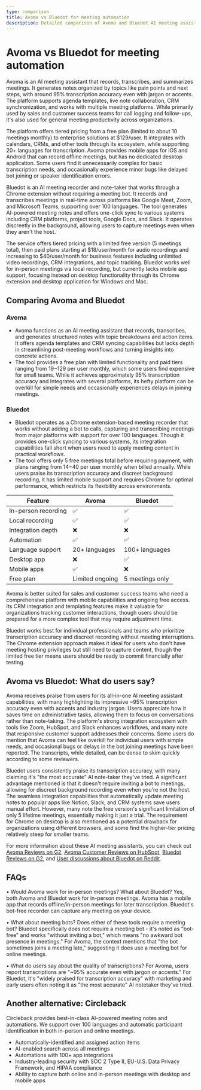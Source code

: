 ```yaml
---
type: comparison
title: Avoma vs Bluedot for meeting automation
description: Detailed comparison of Avoma and Bluedot AI meeting assistants, covering features, pricing, transcription accuracy, and user experiences for both online and in-person meeting automation.
---
```


# Avoma vs Bluedot for meeting automation

Avoma is an AI meeting assistant that records, transcribes, and summarizes meetings. It generates notes organized by topics like pain points and next steps, with around 95% transcription accuracy even with jargon or accents. The platform supports agenda templates, live note collaboration, CRM synchronization, and works with multiple meeting platforms. While primarily used by sales and customer success teams for call logging and follow-ups, it's also used for general meeting productivity across organizations.

The platform offers tiered pricing from a free plan (limited to about 10 meetings monthly) to enterprise solutions at $129/user. It integrates with calendars, CRMs, and other tools through its ecosystem, while supporting 20+ languages for transcription. Avoma provides mobile apps for iOS and Android that can record offline meetings, but has no dedicated desktop application. Some users find it unnecessarily complex for basic transcription needs, and occasionally experience minor bugs like delayed bot joining or speaker identification errors.

Bluedot is an AI meeting recorder and note-taker that works through a Chrome extension without requiring a meeting bot. It records and transcribes meetings in real-time across platforms like Google Meet, Zoom, and Microsoft Teams, supporting over 100 languages. The tool generates AI-powered meeting notes and offers one-click sync to various systems including CRM platforms, project tools, Google Docs, and Slack. It operates discreetly in the background, allowing users to capture meetings even when they aren't the host.

The service offers tiered pricing with a limited free version (5 meetings total), then paid plans starting at $18/user/month for audio recordings and increasing to $40/user/month for business features including unlimited video recordings, CRM integrations, and topic tracking. Bluedot works well for in-person meetings via local recording, but currently lacks mobile app support, focusing instead on desktop functionality through its Chrome extension and desktop application for Windows and Mac.

## Comparing Avoma and Bluedot

### Avoma
* Avoma functions as an AI meeting assistant that records, transcribes, and generates structured notes with topic breakdowns and action items. It offers agenda templates and CRM syncing capabilities but lacks depth in streamlining post-meeting workflows and turning insights into concrete actions.
* The tool provides a free plan with limited functionality and paid tiers ranging from $19-$129 per user monthly, which some users find expensive for small teams. While it achieves approximately 95% transcription accuracy and integrates with several platforms, its hefty platform can be overkill for simple needs and occasionally experiences delays in joining meetings.

### Bluedot
* Bluedot operates as a Chrome extension-based meeting recorder that works without adding a bot to calls, capturing and transcribing meetings from major platforms with support for over 100 languages. Though it provides one-click syncing to various systems, its integration capabilities fall short when users need to apply meeting content in practical workflows.
* The tool offers only 5 free meetings total before requiring payment, with plans ranging from $14-$40 per user monthly when billed annually. While users praise its transcription accuracy and discreet background recording, it has limited mobile support and requires Chrome for optimal performance, which restricts its flexibility across environments.

| Feature | Avoma | Bluedot |
|---------|-------|---------|
| In-person recording | ✅ | ✅ |
| Local recording | ✅ | ✅ |
| Integration depth | ❌ | ❌ |
| Automation | ✅ | ✅ |
| Language support | 20+ languages | 100+ languages |
| Desktop app | ❌ | ✅ |
| Mobile apps | ✅ | ❌ |
| Free plan | Limited ongoing | 5 meetings only |

Avoma is better suited for sales and customer success teams who need a comprehensive platform with mobile capabilities and ongoing free access. Its CRM integration and templating features make it valuable for organizations tracking customer interactions, though users should be prepared for a more complex tool that may require adjustment time.

Bluedot works best for individual professionals and teams who prioritize transcription accuracy and discreet recording without meeting interruptions. The Chrome extension approach makes it ideal for users who don't have meeting hosting privileges but still need to capture content, though the limited free tier means users should be ready to commit financially after testing.

## Avoma vs Bluedot: What do users say?

Avoma receives praise from users for its all-in-one AI meeting assistant capabilities, with many highlighting its impressive ~95% transcription accuracy even with accents and industry jargon. Users appreciate how it saves time on administrative tasks, allowing them to focus on conversations rather than note-taking. The platform's strong integration ecosystem with tools like Zoom, HubSpot, and Slack enhances workflows, and many note that responsive customer support addresses their concerns. Some users do mention that Avoma can feel like overkill for individual users with simple needs, and occasional bugs or delays in the bot joining meetings have been reported. The transcripts, while detailed, can be dense to skim quickly according to some reviewers. 

Bluedot users consistently praise its transcription accuracy, with many claiming it's "the most accurate" AI note-taker they've tried. A significant advantage mentioned is that it doesn't require inviting a bot to meetings, allowing for discreet background recording even when you're not the host. The seamless integration capabilities that automatically update meeting notes to popular apps like Notion, Slack, and CRM systems save users manual effort. However, many note the free version's significant limitation of only 5 lifetime meetings, essentially making it just a trial. The requirement for Chrome on desktop is also mentioned as a potential drawback for organizations using different browsers, and some find the higher-tier pricing relatively steep for smaller teams.

For more information about these AI meeting assistants, you can check out [Avoma Reviews on G2](https://www.g2.com/products/avoma/reviews), [Avoma Customer Reviews on HubSpot](https://ecosystem.hubspot.com/marketplace/apps/avoma/reviews), [Bluedot Reviews on G2](https://www.g2.com/products/bluedot-bluedot/reviews), and [User discussions about Bluedot on Reddit](https://www.reddit.com/r/electricvehicles/comments/18mw5zo/anyone_else_here_use_the_bluedot_app/).

## FAQs 
• Would Avoma work for in-person meetings? What about Bluedot?
Yes, both Avoma and Bluedot work for in-person meetings. Avoma has a mobile app that records offline/in-person meetings for later transcription. Bluedot's bot-free recorder can capture any meeting on your device.

• What about meeting bots? Does either of these tools require a meeting bot?
Bluedot specifically does not require a meeting bot - it's noted as "bot-free" and works "without inviting a bot," which means "no awkward bot presence in meetings." For Avoma, the context mentions that "the bot sometimes joins a meeting late," suggesting it does use a meeting bot for online meetings.

• What do users say about the quality of transcriptions?
For Avoma, users report transcriptions are "~95% accurate even with jargon or accents." For Bluedot, it's "widely praised for transcription accuracy" with marketing and early users often noting it as "the most accurate" AI notetaker they've tried.

## Another alternative: Circleback
Circleback provides best-in-class AI-powered meeting notes and automations. We support over 100 languages and automatic participant identification in both in-person and online meetings.
* Automatically-identified and assigned action items
* AI-enabled search across all meetings
* Automations with 100+ app integrations
* Industry-leading security with SOC 2 Type II, EU-U.S. Data Privacy Framework, and HIPAA compliance
* Ability to capture both online and in-person meetings with desktop and mobile apps